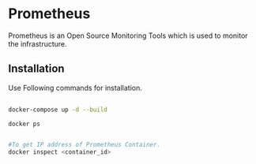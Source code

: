 # Prometheus

Prometheus is an Open Source Monitoring Tools which is used to monitor the infrastructure.

## Installation

Use Following commands for installation.

```bash
     
docker-compose up -d --build

docker ps


#To get IP address of Prometheus Container.
docker inspect <container_id> 

```

